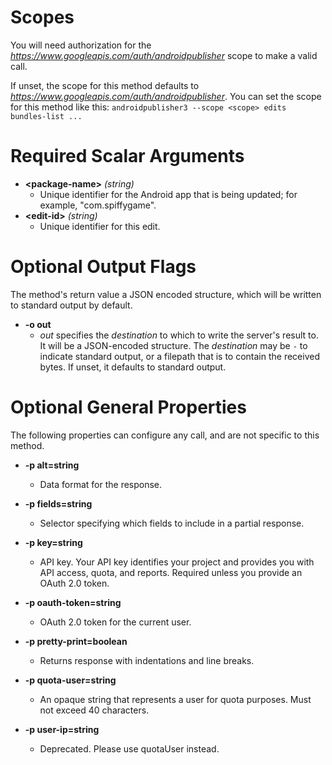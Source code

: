 # Scopes

You will need authorization for the *https://www.googleapis.com/auth/androidpublisher* scope to make a valid call.

If unset, the scope for this method defaults to *https://www.googleapis.com/auth/androidpublisher*.
You can set the scope for this method like this: `androidpublisher3 --scope <scope> edits bundles-list ...`
# Required Scalar Arguments
* **&lt;package-name&gt;** *(string)*
    - Unique identifier for the Android app that is being updated; for example, &#34;com.spiffygame&#34;.
* **&lt;edit-id&gt;** *(string)*
    - Unique identifier for this edit.

# Optional Output Flags

The method's return value a JSON encoded structure, which will be written to standard output by default.

* **-o out**
    - *out* specifies the *destination* to which to write the server's result to.
      It will be a JSON-encoded structure.
      The *destination* may be `-` to indicate standard output, or a filepath that is to contain the received bytes.
      If unset, it defaults to standard output.
# Optional General Properties

The following properties can configure any call, and are not specific to this method.

* **-p alt=string**
    - Data format for the response.

* **-p fields=string**
    - Selector specifying which fields to include in a partial response.

* **-p key=string**
    - API key. Your API key identifies your project and provides you with API access, quota, and reports. Required unless you provide an OAuth 2.0 token.

* **-p oauth-token=string**
    - OAuth 2.0 token for the current user.

* **-p pretty-print=boolean**
    - Returns response with indentations and line breaks.

* **-p quota-user=string**
    - An opaque string that represents a user for quota purposes. Must not exceed 40 characters.

* **-p user-ip=string**
    - Deprecated. Please use quotaUser instead.

